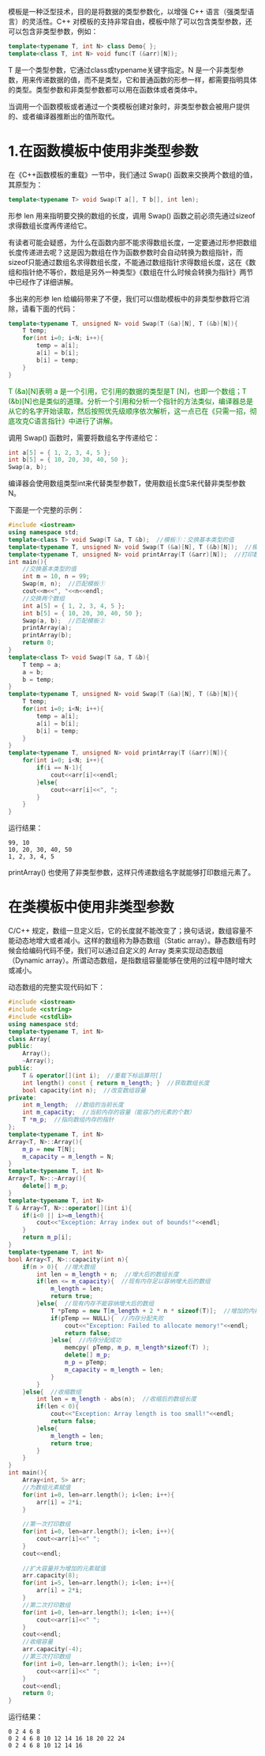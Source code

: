模板是一种泛型技术，目的是将数据的类型参数化，以增强 C++ 语言（强类型语言）的灵活性。C++ 对模板的支持非常自由，模板中除了可以包含类型参数，还可以包含非类型参数，例如：

```c++
template<typename T, int N> class Demo{ };
template<class T, int N> void func(T (&arr)[N]);
```

T 是一个类型参数，它通过class或typename关键字指定。N 是一个非类型参数，用来传递数据的值，而不是类型，它和普通函数的形参一样，都需要指明具体的类型。类型参数和非类型参数都可以用在函数体或者类体中。

当调用一个函数模板或者通过一个类模板创建对象时，非类型参数会被用户提供的、或者编译器推断出的值所取代。

# 1.在函数模板中使用非类型参数

在《C++函数模板的重载》一节中，我们通过 Swap() 函数来交换两个数组的值，其原型为：

```c++
template<typename T> void Swap(T a[], T b[], int len);
```

形参 len 用来指明要交换的数组的长度，调用 Swap() 函数之前必须先通过sizeof求得数组长度再传递给它。

有读者可能会疑惑，为什么在函数内部不能求得数组长度，一定要通过形参把数组长度传递进去呢？这是因为数组在作为函数参数时会自动转换为数组指针，而sizeof只能通过数组名求得数组长度，不能通过数组指针求得数组长度，这在《数组和指针绝不等价，数组是另外一种类型》《数组在什么时候会转换为指针》两节中已经作了详细讲解。

多出来的形参 len 给编码带来了不便，我们可以借助模板中的非类型参数将它消除，请看下面的代码：

```c++
template<typename T, unsigned N> void Swap(T (&a)[N], T (&b)[N]){
    T temp;
    for(int i=0; i<N; i++){
        temp = a[i];
        a[i] = b[i];
        b[i] = temp;
    }
}
```

<font color="green">T (&a)[N]表明 a 是一个引用，它引用的数据的类型是T [N]，也即一个数组；T (&b)[N]也是类似的道理。分析一个引用和分析一个指针的方法类似，编译器总是从它的名字开始读取，然后按照优先级顺序依次解析，这一点已在《只需一招，彻底攻克C语言指针》中进行了讲解。</font>

调用 Swap() 函数时，需要将数组名字传递给它：

```c
int a[5] = { 1, 2, 3, 4, 5 };
int b[5] = { 10, 20, 30, 40, 50 };
Swap(a, b);
```

编译器会使用数组类型int来代替类型参数T，使用数组长度5来代替非类型参数N。

下面是一个完整的示例：

```c++
#include <iostream>
using namespace std;
template<class T> void Swap(T &a, T &b);  //模板①：交换基本类型的值
template<typename T, unsigned N> void Swap(T (&a)[N], T (&b)[N]);  //模板②：交换两个数组
template<typename T, unsigned N> void printArray(T (&arr)[N]);  //打印数组元素
int main(){
    //交换基本类型的值
    int m = 10, n = 99;
    Swap(m, n);  //匹配模板①
    cout<<m<<", "<<n<<endl;
    //交换两个数组
    int a[5] = { 1, 2, 3, 4, 5 };
    int b[5] = { 10, 20, 30, 40, 50 };
    Swap(a, b);  //匹配模板②
    printArray(a);
    printArray(b);
    return 0;
}
template<class T> void Swap(T &a, T &b){
    T temp = a;
    a = b;
    b = temp;
}
template<typename T, unsigned N> void Swap(T (&a)[N], T (&b)[N]){
    T temp;
    for(int i=0; i<N; i++){
        temp = a[i];
        a[i] = b[i];
        b[i] = temp;
    }
}
template<typename T, unsigned N> void printArray(T (&arr)[N]){
    for(int i=0; i<N; i++){
        if(i == N-1){
            cout<<arr[i]<<endl;
        }else{
            cout<<arr[i]<<", ";
        }
    }
}
```

运行结果：

    99, 10
    10, 20, 30, 40, 50
    1, 2, 3, 4, 5

printArray() 也使用了非类型参数，这样只传递数组名字就能够打印数组元素了。

# 在类模板中使用非类型参数

C/C++ 规定，数组一旦定义后，它的长度就不能改变了；换句话说，数组容量不能动态地增大或者减小。这样的数组称为静态数组（Static array）。静态数组有时候会给编码代码不便，我们可以通过自定义的 Array 类来实现动态数组（Dynamic array）。所谓动态数组，是指数组容量能够在使用的过程中随时增大或减小。

动态数组的完整实现代码如下：

```c++
#include <iostream>
#include <cstring>
#include <cstdlib>
using namespace std;
template<typename T, int N>
class Array{
public:
    Array();
    ~Array();
public:
    T & operator[](int i);  //重载下标运算符[]
    int length() const { return m_length; }  //获取数组长度
    bool capacity(int n);  //改变数组容量
private:
    int m_length;  //数组的当前长度
    int m_capacity;  //当前内存的容量（能容乃的元素的个数）
    T *m_p;  //指向数组内存的指针
};
template<typename T, int N>
Array<T, N>::Array(){
    m_p = new T[N];
    m_capacity = m_length = N;
}
template<typename T, int N>
Array<T, N>::~Array(){
    delete[] m_p;
}
template<typename T, int N>
T & Array<T, N>::operator[](int i){
    if(i<0 || i>=m_length){
        cout<<"Exception: Array index out of bounds!"<<endl;
    }
    return m_p[i];
}
template<typename T, int N>
bool Array<T, N>::capacity(int n){
    if(n > 0){  //增大数组
        int len = m_length + n;  //增大后的数组长度
        if(len <= m_capacity){  //现有内存足以容纳增大后的数组
            m_length = len;
            return true;
        }else{  //现有内存不能容纳增大后的数组
            T *pTemp = new T[m_length + 2 * n * sizeof(T)];  //增加的内存足以容纳 2*n 个元素
            if(pTemp == NULL){  //内存分配失败
                cout<<"Exception: Failed to allocate memory!"<<endl;
                return false;
            }else{  //内存分配成功
                memcpy( pTemp, m_p, m_length*sizeof(T) );
                delete[] m_p;
                m_p = pTemp;
                m_capacity = m_length = len;
            }
        }
    }else{  //收缩数组
        int len = m_length - abs(n);  //收缩后的数组长度
        if(len < 0){
            cout<<"Exception: Array length is too small!"<<endl;
            return false;
        }else{
            m_length = len;
            return true;
        }
    }
}
int main(){
    Array<int, 5> arr;
    //为数组元素赋值
    for(int i=0, len=arr.length(); i<len; i++){
        arr[i] = 2*i;
    }
   
    //第一次打印数组
    for(int i=0, len=arr.length(); i<len; i++){
        cout<<arr[i]<<" ";
    }
    cout<<endl;
   
    //扩大容量并为增加的元素赋值
    arr.capacity(8);
    for(int i=5, len=arr.length(); i<len; i++){
        arr[i] = 2*i;
    }
    //第二次打印数组
    for(int i=0, len=arr.length(); i<len; i++){
        cout<<arr[i]<<" ";
    }
    cout<<endl;
    //收缩容量
    arr.capacity(-4);
    //第三次打印数组
    for(int i=0, len=arr.length(); i<len; i++){
        cout<<arr[i]<<" ";
    }
    cout<<endl;
    return 0;
}
```

运行结果：

    0 2 4 6 8
    0 2 4 6 8 10 12 14 16 18 20 22 24
    0 2 4 6 8 10 12 14 16

